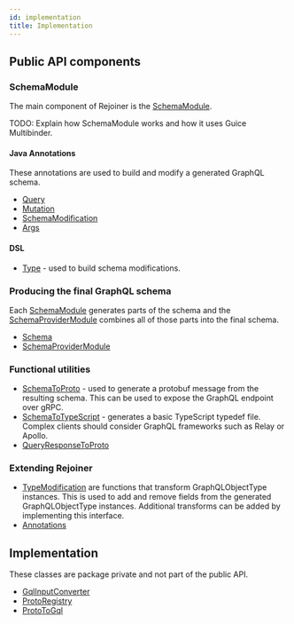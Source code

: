 ```yaml
---
id: implementation
title: Implementation
---
```


## Public API components

### SchemaModule
The main component of Rejoiner is the [SchemaModule](https://github.com/google/rejoiner/tree/master/rejoiner/src/main/java/com/google/api/graphql/rejoiner/SchemaModule.java).

TODO: Explain how SchemaModule works and how it uses Guice Multibinder.

#### Java Annotations
These annotations are used to build and modify a generated GraphQL schema.
 - [Query](https://github.com/google/rejoiner/tree/master/rejoiner/src/main/java/com/google/api/graphql/rejoiner/Query.java)
 - [Mutation](https://github.com/google/rejoiner/tree/master/rejoiner/src/main/java/com/google/api/graphql/rejoiner/Mutation.java)
 - [SchemaModification](https://github.com/google/rejoiner/tree/master/rejoiner/src/main/java/com/google/api/graphql/rejoiner/SchemaModification.java)
 - [Args](https://github.com/google/rejoiner/tree/master/rejoiner/src/main/java/com/google/api/graphql/rejoiner/Args.java)

#### DSL
 - [Type](https://github.com/google/rejoiner/tree/master/rejoiner/src/main/java/com/google/api/graphql/rejoiner/Type.java) - used to build schema modifications.

### Producing the final GraphQL schema

Each [SchemaModule](https://github.com/google/rejoiner/tree/master/rejoiner/src/main/java/com/google/api/graphql/rejoiner/SchemaModule.java) generates parts of the schema and the [SchemaProviderModule](https://github.com/google/rejoiner/tree/master/rejoiner/src/main/java/com/google/api/graphql/rejoiner/SchemaProviderModule.java) combines all of those parts into the final schema.

 - [Schema](https://github.com/google/rejoiner/tree/master/rejoiner/src/main/java/com/google/api/graphql/rejoiner/Schema.java)
 - [SchemaProviderModule](https://github.com/google/rejoiner/tree/master/rejoiner/src/main/java/com/google/api/graphql/rejoiner/SchemaProviderModule.java)

### Functional utilities

 - [SchemaToProto](https://github.com/google/rejoiner/tree/master/rejoiner/src/main/java/com/google/api/graphql/rejoiner/SchemaToProto.java) - used to generate a protobuf message from the resulting schema. This can be used to expose the GraphQL endpoint over gRPC.
 - [SchemaToTypeScript](https://github.com/google/rejoiner/tree/master/rejoiner/src/main/java/com/google/api/graphql/rejoiner/SchemaToTypeScript.java) - generates a basic TypeScript typedef file. Complex clients should consider GraphQL frameworks such as Relay or Apollo.
- [QueryResponseToProto](https://github.com/google/rejoiner/tree/master/rejoiner/src/main/java/com/google/api/graphql/rejoiner/QueryResponseToProto.java)


### Extending Rejoiner
 - [TypeModification](https://github.com/google/rejoiner/tree/master/rejoiner/src/main/java/com/google/api/graphql/rejoiner/TypeModification.java) are functions that transform GraphQLObjectType instances. This is used to add and remove fields from the generated GraphQLObjectType instances. Additional transforms can be added by implementing this interface.
 - [Annotations](https://github.com/google/rejoiner/tree/master/rejoiner/src/main/java/com/google/api/graphql/rejoiner/Annotations.java)


## Implementation

These classes are package private and not part of the public API.

 - [GqlInputConverter](https://github.com/google/rejoiner/tree/master/rejoiner/src/main/java/com/google/api/graphql/rejoiner/GqlInputConverter.java)
 - [ProtoRegistry](https://github.com/google/rejoiner/tree/master/rejoiner/src/main/java/com/google/api/graphql/rejoiner/ProtoRegistry.java)
 - [ProtoToGql](https://github.com/google/rejoiner/tree/master/rejoiner/src/main/java/com/google/api/graphql/rejoiner/ProtoToGql.java)
